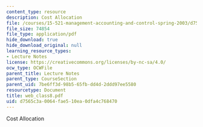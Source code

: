 ```yaml
---
content_type: resource
description: Cost Allocation
file: /courses/15-521-management-accounting-and-control-spring-2003/d7565c3a0064fae510ea0dfa4c768470_web_class8.pdf
file_size: 74854
file_type: application/pdf
hide_download: true
hide_download_original: null
learning_resource_types:
- Lecture Notes
license: https://creativecommons.org/licenses/by-nc-sa/4.0/
ocw_type: OCWFile
parent_title: Lecture Notes
parent_type: CourseSection
parent_uid: 7be6ff3d-98b5-65fb-dd4d-2ddd97ee5580
resourcetype: Document
title: web_class8.pdf
uid: d7565c3a-0064-fae5-10ea-0dfa4c768470
---
```

Cost Allocation